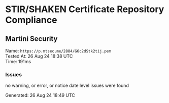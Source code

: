 # STIR/SHAKEN Certificate Repository Compliance

## Martini Security

Name: `https://p.mtsec.me/2884/G6c2dStk2tij.pem`\
Tested At: 26 Aug 24 18:38 UTC\
Time: 191ms

### Issues

no warning, or error, or notice date level issues were found

Generated: 26 Aug 24 18:49 UTC